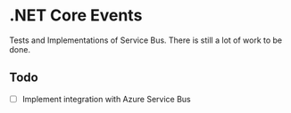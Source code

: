 # .NET Core Events

Tests and Implementations of Service Bus. There is still a lot of work to be done.

## Todo

- [ ] Implement integration with Azure Service Bus
